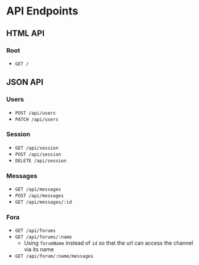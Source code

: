 # API Endpoints

## HTML API

### Root

- `GET /`

## JSON API

### Users

- `POST /api/users`
- `PATCH /api/users`

### Session

- `GET /api/session`
- `POST /api/session`
- `DELETE /api/session`

### Messages

- `GET /api/messages`
- `POST /api/messages`
- `GET /api/messages/:id`

### Fora

- `GET /api/forums`
- `GET /api/forums/:name`
  - Using `forumName` instead of `id` so that the url can access the channel via its name
- `GET /api/forum/:name/messages`
